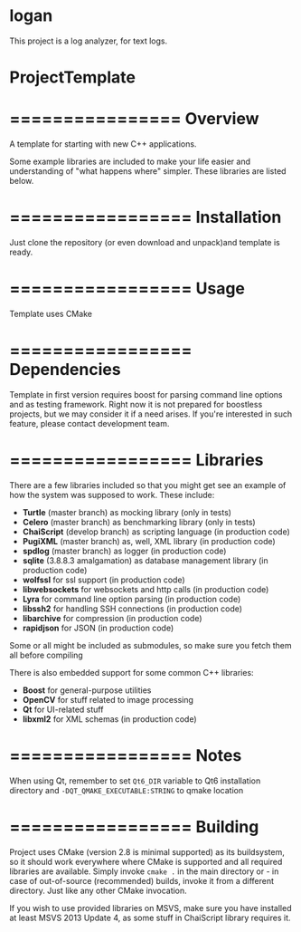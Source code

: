 # logan
This project is a log analyzer, for text logs.

ProjectTemplate
================
================
**Overview**
================

A template for starting with new C++ applications.

Some example libraries are included to make your life easier and understanding of "what happens where" simpler.
These libraries are listed below.

=================
**Installation**
=================

Just clone the repository (or even download and unpack)and template is ready.

=================
**Usage**
=================

Template uses CMake 

=================
**Dependencies**
=================

Template in first version requires boost for parsing command line options and as testing framework. Right now it is not
prepared for boostless projects, but we may consider it if a need arises. If you're interested in such feature, please
contact development team.

=================
**Libraries**
=================

There are a few libraries included so that you might get see an example of how the system was supposed to work.
These include:

 * **Turtle** (master branch) as mocking library (only in tests)
 * **Celero** (master branch) as benchmarking library (only in tests)
 * **ChaiScript** (develop branch) as scripting language (in production code)
 * **PugiXML** (master branch) as, well, XML library (in production code)
 * **spdlog** (master branch) as logger (in production code)
 * **sqlite** (3.8.8.3 amalgamation) as database management library (in production code)
 * **wolfssl** for ssl support  (in production code)
 * **libwebsockets** for websockets and http calls (in production code)
 * **Lyra** for command line option parsing (in production code)
 * **libssh2** for handling SSH connections (in production code)
 * **libarchive** for compression (in production code)
 * **rapidjson** for JSON (in production code)

Some or all might be included as submodules, so make sure you fetch them all before compiling

There is also embedded support for some common C++ libraries:
 * **Boost** for general-purpose utilities
 * **OpenCV** for stuff related to image processing
 * **Qt** for UI-related stuff
 * **libxml2** for XML schemas (in production code)


=================
**Notes**
=================
When using Qt, remember to set `Qt6_DIR` variable to Qt6 installation directory and `-DQT_QMAKE_EXECUTABLE:STRING` to qmake location

=================
**Building**
=================

Project uses CMake (version 2.8 is minimal supported) as its buildsystem, so it should work everywhere where CMake is supported and all required libraries are available.
Simply invoke `cmake .` in the main directory or - in case of out-of-source (recommended) builds, invoke it from a different directory. Just like any other CMake invocation.

If you wish to use provided libraries on MSVS, make sure you have installed at least MSVS 2013 Update 4, as some stuff in ChaiScript library requires it.
